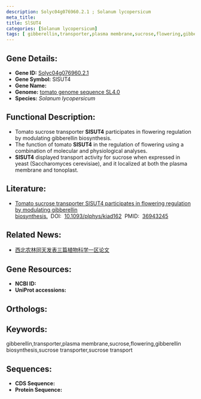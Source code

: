 ```yaml
---
description: Solyc04g076960.2.1 ; Solanum lycopersicum
meta_title:
title: SlSUT4
categories: [Solanum lycopersicum]
tags: [ gibberellin,transporter,plasma membrane,sucrose,flowering,gibberellin biosynthesis,sucrose transporter,sucrose transport ]
---
```


## Gene Details:
- **Gene ID:**	[Solyc04g076960.2.1]()
- **Gene Symbol:** SlSUT4
- **Gene Name:** 
- **Genome:** [tomato genome sequence SL4.0]()
- **Species:** *Solanum lycopersicum*

## Functional Description:
   - Tomato sucrose transporter **SlSUT4** participates in flowering regulation by modulating gibberellin biosynthesis.
   - The function of tomato **SlSUT4** in the regulation of flowering using a combination of molecular and physiological analyses.
   - **SlSUT4** displayed transport activity for sucrose when expressed in yeast (Saccharomyces cerevisiae), and it localized at both the plasma membrane and tonoplast.

## Literature:
   - [Tomato sucrose transporter SlSUT4 participates in flowering regulation by modulating gibberellin biosynthesis.]( https://academic.oup.com/plphys/article/192/2/1080/7081612?login=true)&nbsp;&nbsp;DOI:&nbsp;&nbsp;[10.1093/plphys/kiad162](https://academic.oup.com/plphys/article/192/2/1080/7081612?login=true)&nbsp;&nbsp;PMID:&nbsp;&nbsp;[36943245](https://pubmed.ncbi.nlm.nih.gov/36943245/)

## Related News:
   - [西北农林同天发表三篇植物科学一区论文](https://mp.weixin.qq.com/s?__biz=MzIyOTY2NDYyNQ==&mid=2247569001&idx=2&sn=604290fcd36d4aed171c44026596c5cc&chksm=a558ae2d02e8f88735f289d20d9ee010fb466cfd023fbbef0f5cd957946e4243cc53a4ab8ab1&scene=27#wechat_redirect)

## Gene Resources:
- **NCBI ID:** [](https://www.ncbi.nlm.nih.gov/gene/?term=)
- **UniProt accessions:** [](https://www.uniprot.org/uniprotkb//entry)

## Orthologs:

## Keywords:
gibberellin,transporter,plasma membrane,sucrose,flowering,gibberellin biosynthesis,sucrose transporter,sucrose transport

## Sequences:
- **CDS Sequence:**
- **Protein Sequence:**
